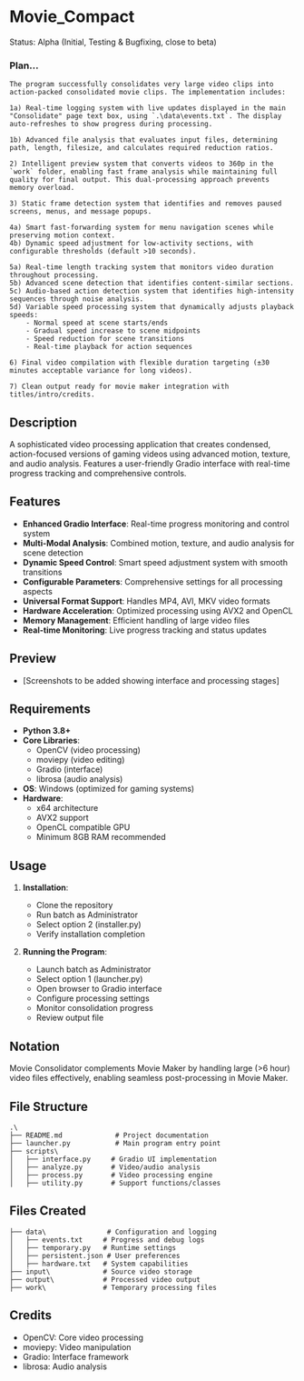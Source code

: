 # Movie_Compact
Status: Alpha (Initial, Testing & Bugfixing, close to beta)

### Plan...
```
The program successfully consolidates very large video clips into action-packed consolidated movie clips. The implementation includes:

1a) Real-time logging system with live updates displayed in the main "Consolidate" page text box, using `.\data\events.txt`. The display auto-refreshes to show progress during processing.

1b) Advanced file analysis that evaluates input files, determining path, length, filesize, and calculates required reduction ratios.

2) Intelligent preview system that converts videos to 360p in the `work` folder, enabling fast frame analysis while maintaining full quality for final output. This dual-processing approach prevents memory overload.

3) Static frame detection system that identifies and removes paused screens, menus, and message popups.

4a) Smart fast-forwarding system for menu navigation scenes while preserving motion context.
4b) Dynamic speed adjustment for low-activity sections, with configurable thresholds (default >10 seconds).

5a) Real-time length tracking system that monitors video duration throughout processing.
5b) Advanced scene detection that identifies content-similar sections.
5c) Audio-based action detection system that identifies high-intensity sequences through noise analysis.
5d) Variable speed processing system that dynamically adjusts playback speeds:
    - Normal speed at scene starts/ends
    - Gradual speed increase to scene midpoints
    - Speed reduction for scene transitions
    - Real-time playback for action sequences

6) Final video compilation with flexible duration targeting (±30 minutes acceptable variance for long videos).

7) Clean output ready for movie maker integration with titles/intro/credits.
```

## Description
A sophisticated video processing application that creates condensed, action-focused versions of gaming videos using advanced motion, texture, and audio analysis. Features a user-friendly Gradio interface with real-time progress tracking and comprehensive controls.

## Features
- **Enhanced Gradio Interface**: Real-time progress monitoring and control system
- **Multi-Modal Analysis**: Combined motion, texture, and audio analysis for scene detection
- **Dynamic Speed Control**: Smart speed adjustment system with smooth transitions
- **Configurable Parameters**: Comprehensive settings for all processing aspects
- **Universal Format Support**: Handles MP4, AVI, MKV video formats
- **Hardware Acceleration**: Optimized processing using AVX2 and OpenCL
- **Memory Management**: Efficient handling of large video files
- **Real-time Monitoring**: Live progress tracking and status updates

## Preview
- [Screenshots to be added showing interface and processing stages]

## Requirements
- **Python 3.8+**
- **Core Libraries**: 
  - OpenCV (video processing)
  - moviepy (video editing)
  - Gradio (interface)
  - librosa (audio analysis)
- **OS**: Windows (optimized for gaming systems)
- **Hardware**: 
  - x64 architecture
  - AVX2 support
  - OpenCL compatible GPU
  - Minimum 8GB RAM recommended

## Usage
1. **Installation**:
   - Clone the repository
   - Run batch as Administrator
   - Select option 2 (installer.py)
   - Verify installation completion

2. **Running the Program**:
   - Launch batch as Administrator
   - Select option 1 (launcher.py)
   - Open browser to Gradio interface
   - Configure processing settings
   - Monitor consolidation progress
   - Review output file

## Notation
Movie Consolidator complements Movie Maker by handling large (>6 hour) video files effectively, enabling seamless post-processing in Movie Maker.

## File Structure
```
.\
├── README.md             # Project documentation
├── launcher.py           # Main program entry point
├── scripts\
│   ├── interface.py     # Gradio UI implementation
│   ├── analyze.py       # Video/audio analysis
│   ├── process.py       # Video processing engine
│   ├── utility.py       # Support functions/classes

```

## Files Created
```
├── data\               # Configuration and logging
│   ├── events.txt     # Progress and debug logs
│   ├── temporary.py   # Runtime settings
│   ├── persistent.json # User preferences
│   ├── hardware.txt   # System capabilities
├── input\             # Source video storage
├── output\            # Processed video output
├── work\              # Temporary processing files
```

## Credits
- OpenCV: Core video processing
- moviepy: Video manipulation
- Gradio: Interface framework
- librosa: Audio analysis

